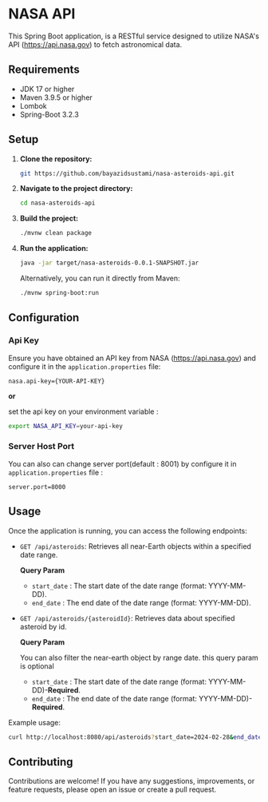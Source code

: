 # NASA API 

This Spring Boot application, is a RESTful service designed to utilize NASA's API (https://api.nasa.gov) to fetch astronomical data.

## Requirements

- JDK 17 or higher
- Maven 3.9.5 or higher
- Lombok
- Spring-Boot 3.2.3

## Setup

1. **Clone the repository:**

    ```bash
    git https://github.com/bayazidsustami/nasa-asteroids-api.git
    ```

2. **Navigate to the project directory:**

    ```bash
    cd nasa-asteroids-api
    ```

3. **Build the project:**

    ```bash
    ./mvnw clean package
    ```

4. **Run the application:**

    ```bash
    java -jar target/nasa-asteroids-0.0.1-SNAPSHOT.jar
    ```

   Alternatively, you can run it directly from Maven:

    ```bash
    ./mvnw spring-boot:run
    ```

## Configuration

### Api Key
Ensure you have obtained an API key from NASA (https://api.nasa.gov) and configure it in the `application.properties` file:

```properties
nasa.api-key={YOUR-API-KEY}
```

**or** 

set the api key on your environment variable :

```bash
export NASA_API_KEY=your-api-key
```

### Server Host Port
You can also can change server port(default : 8001) by configure it in `application.properties` file :

```properties
server.port=8000
```

## Usage
Once the application is running, you can access the following endpoints:

- `GET /api/asteroids`: Retrieves all near-Earth objects within a specified date range.
   
   **Query Param**

   - `start_date` : The start date of the date range (format: YYYY-MM-DD).
   - `end_date` : The end date of the date range (format: YYYY-MM-DD).

- `GET /api/asteroids/{asteroidId}`: Retrieves data about specified asteroid by id.
  
   **Query Param**

   You can also filter the near-earth object by range date. this query param is optional
   
   - `start_date` : The start date of the date range (format: YYYY-MM-DD)-**Required**.
   - `end_date` : The end date of the date range (format: YYYY-MM-DD)-**Required**.

Example usage:
```bash
curl http://localhost:8080/api/asteroids?start_date=2024-02-28&end_date=2024-03-05
```
## Contributing
Contributions are welcome! If you have any suggestions, improvements, or feature requests, please open an issue or create a pull request.


